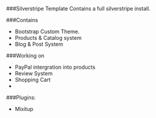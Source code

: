 ###Silverstripe Template
Contains a full silverstripe install.

###Contains 
* Bootstrap Custom Theme.
* Products & Catalog system
* Blog & Post System

###Working on 
* PayPal intergration into products
* Review System
* Shopping Cart
* 
###Plugins:
* Mixitup
